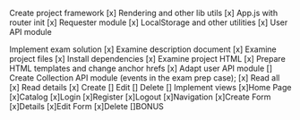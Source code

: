 Create project framework
[x] Rendering and other lib utils
[x] App.js with router init
[x] Requester module
[x] LocalStorage and other utilities
[x] User API module


Implement exam solution
[x] Examine description document
[x] Examine project files
[x] Install dependencies
[x] Examine project HTML
[x] Prepare HTML templates and change anchor hrefs
[x] Adapt user API module
[] Create Collection API module (events in the exam prep case);
    [x] Read all
    [x] Read details
    [x] Create 
    [] Edit 
    [] Delete
[] Implement views 
    [x]Home Page
    [x]Catalog
    [x]Login
    [x]Register
    [x]Logout
    [x]Navigation
    [x]Create Form
    [x]Details
    [x]Edit Form
    [x]Delete
    []BONUS 